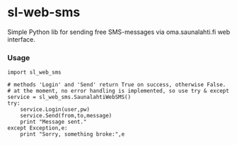 sl-web-sms
==========

Simple Python lib for sending free SMS-messages via oma.saunalahti.fi web interface.

### Usage ###
    import sl_web_sms

    # methods 'Login' and 'Send' return True on success, otherwise False.
    # at the moment, no error handling is implemented, so use try & except
    service = sl_web_sms.SaunalahtiWebSMS()
    try:
        service.Login(user,pw)
        service.Send(from,to,message)
        print "Message sent."
    except Exception,e:
        print "Sorry, something broke:",e
